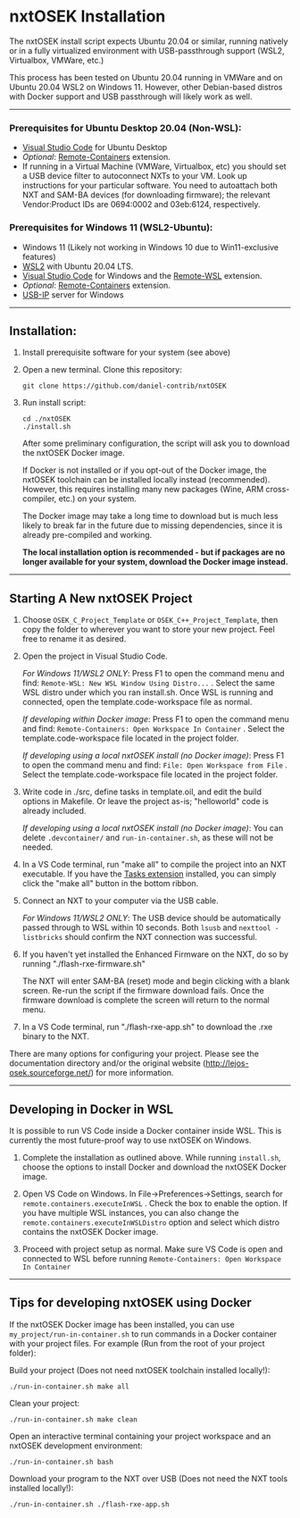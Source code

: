 # **nxtOSEK Installation**

The nxtOSEK install script expects Ubuntu 20.04 or similar, running natively or in a fully virtualized environment with USB-passthrough support (WSL2, Virtualbox, VMWare, etc.)

This process has been tested on Ubuntu 20.04 running in VMWare and on Ubuntu 20.04 WSL2 on Windows 11. However, other Debian-based distros with Docker support and USB passthrough will likely work as well.

---

### Prerequisites for Ubuntu Desktop 20.04 (Non-WSL):

- [Visual Studio Code](https://linuxize.com/post/how-to-install-visual-studio-code-on-ubuntu-20-04/) for Ubuntu Desktop
- *Optional*: [Remote-Containers](https://marketplace.visualstudio.com/items?itemName=ms-vscode-remote.remote-containers) extension.
- If running in a Virtual Machine (VMWare, Virtualbox, etc) you should set a USB device filter to autoconnect NXTs to your VM. Look up instructions for your particular software.
You need to autoattach both NXT and SAM-BA devices (for downloading firmware); the relevant Vendor:Product IDs are 0694:0002 and 03eb:6124, respectively.

### Prerequisites for Windows 11 (WSL2-Ubuntu):

- Windows 11 (Likely not working in Windows 10 due to Win11-exclusive features)
- [WSL2](https://ubuntu.com/tutorials/install-ubuntu-on-wsl2-on-windows-11-with-gui-support) with Ubuntu 20.04 LTS.
- [Visual Studio Code](https://code.visualstudio.com/download) for Windows and the [Remote-WSL](https://marketplace.visualstudio.com/items?itemName=ms-vscode-remote.remote-wsl) extension.
- *Optional*: [Remote-Containers](https://marketplace.visualstudio.com/items?itemName=ms-vscode-remote.remote-containers) extension.
- [USB-IP](https://github.com/dorssel/usbipd-win/releases/) server  for Windows

---

## Installation:

1. Install prerequisite software for your system (see above)

2. Open a new terminal. Clone this repository:
   
    ```
    git clone https://github.com/daniel-contrib/nxtOSEK
    ```

3. Run install script:
    ```
    cd ./nxtOSEK
    ./install.sh
    ```
    After some preliminary configuration, the script will ask you to download the nxtOSEK Docker image.

    If Docker is not installed or if you opt-out of the Docker image, the nxtOSEK toolchain can be installed locally instead (recommended). However, this requires installing many new packages (Wine, ARM cross-compiler, etc.) on your system.

    The Docker image may take a long time to download but is much less likely to break far in the future due to missing dependencies, since it is already pre-compiled and working.

    **The local installation option is recommended - but if packages are no longer available for your system, download the Docker image instead.**


---

## Starting A New nxtOSEK Project


1. Choose `OSEK_C_Project_Template` or `OSEK_C++_Project_Template`, then copy the folder to wherever you want to store your new project. Feel free to rename it as desired.


2. Open the project in Visual Studio Code.
   
    *For Windows 11/WSL2 ONLY*: Press F1 to open the command menu and find: `Remote-WSL: New WSL Window Using Distro...` . Select the same WSL distro under which you ran install.sh. Once WSL is running and connected, open the template.code-workspace file as normal.

    *If developing within Docker image*: Press F1 to open the command menu and find: `Remote-Containers: Open Workspace In Container` .	Select the template.code-workspace file located in the project folder.

    *If developing using a local nxtOSEK install (no Docker image)*: Press F1 to open the command menu and find: `File: Open Workspace from File` .	Select the template.code-workspace file located in the project folder.


3. Write code in ./src, define tasks in template.oil, and edit the build options in Makefile. Or leave the project as-is; "helloworld" code is already included.

    *If developing using a local nxtOSEK install (no Docker image)*: You can delete `.devcontainer/` and `run-in-container.sh`, as these will not be needed.

4. In a VS Code terminal, run "make all" to compile the project into an NXT executable. If you have the [Tasks extension](https://marketplace.visualstudio.com/items?itemName=actboy168.tasks)  installed, you can simply click the "make all" button in the bottom ribbon.

5. Connect an NXT to your computer via the USB cable.

    *For Windows 11/WSL2 ONLY*: 
	The USB device should be automatically passed through to WSL within 10 seconds. Both `lsusb` and `nexttool -listbricks` should confirm the NXT connection was successful.

6. If you haven't yet installed the Enhanced Firmware on the NXT, do so by running "./flash-rxe-firmware.sh"

	The NXT will enter SAM-BA (reset) mode and begin clicking with a blank screen.
	Re-run the script if the firmware download fails.
	Once the firmware download is complete the screen will return to the normal menu.

7. In a VS Code terminal, run "./flash-rxe-app.sh" to download the .rxe binary to the NXT.


There are many options for configuring your project. Please see the documentation directory and/or the original website (http://lejos-osek.sourceforge.net/) for more information.


---

## Developing in Docker in WSL

It is possible to run VS Code inside a Docker container inside WSL. This is currently the most future-proof way to use nxtOSEK on Windows.

1. Complete the installation as outlined above. While running `install.sh`, choose the options to install Docker and download the nxtOSEK Docker image.

2. Open VS Code on Windows. In File->Preferences->Settings, search for `remote.containers.executeInWSL` . Check the box to enable the option.
   If you have multiple WSL instances, you can also change the `remote.containers.executeInWSLDistro` option and select which distro contains the nxtOSEK Docker image.

3. Proceed with project setup as normal. Make sure VS Code is open and connected to WSL before running `Remote-Containers: Open Workspace In Container`

---

## Tips for developing nxtOSEK using Docker

If the nxtOSEK Docker image has been installed, you can use `my_project/run-in-container.sh` to run commands in a Docker container with your project files. For example (Run from the root of your project folder):

Build your project (Does not need nxtOSEK toolchain installed locally!):

`./run-in-container.sh make all`

Clean your project:

`./run-in-container.sh make clean`

Open an interactive terminal containing your project workspace and an nxtOSEK development environment:

`./run-in-container.sh bash`

Download your program to the NXT over USB (Does not need the NXT tools installed locally!):

`./run-in-container.sh ./flash-rxe-app.sh`

